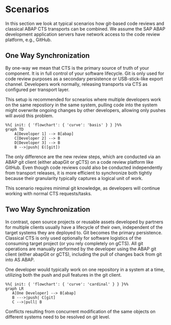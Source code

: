 # Scenarios

In this section we look at typical scenarios how git-based code reviews and classical ABAP CTS transports can be combined.
We assume the SAP ABAP development application servers have network access to the code review platform, e.g., GitHub.

## One Way Synchronization

By one-way we mean that CTS is the primary source of truth of your component. It is in full control of your software lifecycle. Git is only used for code review purposes as a secondary persistence or USB-stick-like export channel.
Developers work normally, releasing transports via CTS as configured per transport layer.

This setup is recommended for scnearios where multiple developers work on the same repostiory in the same system,
pulling code into the system might overwrite ongoing changes by other developers, allowing only pushes will avoid this problem.

```mermaid
%%{ init: { 'flowchart': { 'curve': 'basis' } } }%%
graph TD
    A[Developer 1] --> B[abap]
    C[Developer 2] --> B
    D[Developer 3] --> B
    B -->|push| E([git])
 ```
 The only difference are the new review steps, which are conducted via an ABAP git client (either abapGit or gCTS) on a code review platform like GitHub.
Even though code reviews could also be conducted independently from transport releases, it is more efficient to synchronize both tightly because their granularity typically captures a logical unit of work.

This scenario requires minimal git knowledge, as developers will continue working with normal CTS requests/tasks.

## Two Way Synchronization

In contrast, open source projects or reusable assets developed by partners for multiple clients usually have a lifecycle of their own, independent of the target systems they are deployed to. Git becomes the primary persistence. Classical CTS is only used optionally for software logistics of the consuming target project (or you rely completely on gCTS).
All git operations are manually performed by the developer using the ABAP git client (either abapGit or gCTS), including the pull of changes back from git into AS ABAP.

One developer would typically work on one repository in a system at a time, utilizing both the push and pull features in the git client.

 ```mermaid
%%{ init: { 'flowchart': { 'curve': 'cardinal' } } }%%
 graph LR
    A[One Developer] --> B[abap]
    B --->|push| C[git]
    C -->|pull| B
```
Conflicts resulting from concurrent modification of the same objects on different systems need to be resolved on git level.


